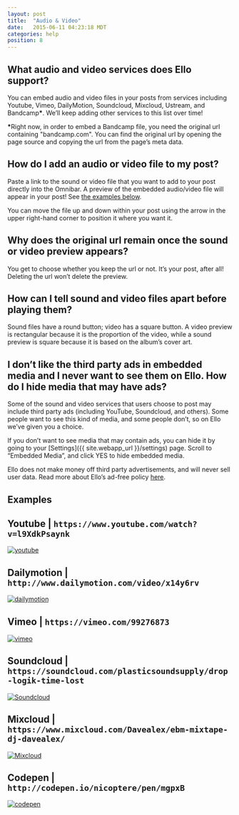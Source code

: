 ```yaml
---
layout: post
title:  "Audio & Video"
date:   2015-06-11 04:23:18 MDT
categories: help
position: 8
---
```

## What audio and video services does Ello support?

You can embed audio and video files in your posts from services including Youtube, Vimeo, DailyMotion, Soundcloud, Mixcloud, Ustream, and Bandcamp<strong>*</strong>. We’ll keep adding other services to this list over time! 

<strong>*</strong>Right now, in order to embed a Bandcamp file, you need the original url containing "bandcamp.com". You can find the original url by opening the page source and copying the url from the page’s meta data.

## How do I add an audio or video file to my post?

Paste a link to the sound or video file that you want to add to your post directly into the Omnibar. A preview of the embedded audio/video file will appear in your post! See [the examples below](#embed-examples).

You can move the file up and down within your post using the arrow in the upper right-hand corner to position it where you want it.

## Why does the original url remain once the sound or video preview appears?

You get to choose whether you keep the url or not. It’s your post, after all! Deleting the url won’t delete the preview.

## How can I tell sound and video files apart before playing them?

Sound files have a round button; video has a square button. A video preview is rectangular because it is the proportion of the video, while a sound preview is square because it is based on the album’s cover art.

## I don’t like the third party ads in embedded media and I never want to see them on Ello. How do I hide media that may have ads?

Some of the sound and video services that users choose to post may include third party ads (including YouTube, Soundcloud, and others). Some people want to see this kind of media, and some people don’t, so on Ello we’ve given you a choice.

If you don’t want to see media that may contain ads, you can hide it by going to your [Settings]({{ site.webapp_url }}/settings) page. Scroll to “Embedded Media”, and click YES to hide embedded media.

Ello does not make money off third party advertisements, and will never sell user data. Read more about Ello’s ad-free policy [here](/wtf/about/ello-tracking-and-your-data/).

## <a name="embed-examples"></a> Examples

## Youtube | `https://www.youtube.com/watch?v=l9XdkPsaynk`

<div class="embetter" data-youtube-id="l9XdkPsaynk"><a href="https://www.youtube.com/watch?v=l9XdkPsaynk" target="_blank"><img src="http://img.youtube.com/vi/l9XdkPsaynk/0.jpg" alt="youtube"></a></div>

## Dailymotion | `http://www.dailymotion.com/video/x14y6rv`

<div class="embetter" data-dailymotion-id="x14y6rv"><a href="http://www.dailymotion.com/video/x14y6rv" target="_blank"><img src="http://www.dailymotion.com/thumbnail/video/x14y6rv" alt="dailymotion"></a></div>

## Vimeo | `https://vimeo.com/99276873`

<div class="embetter" data-vimeo-id="99276873"><a href="https://vimeo.com/99276873" target="_blank"><img src="http://i.vimeocdn.com/video/480405928_640.jpg" alt="vimeo"></a></div>

## Soundcloud | `https://soundcloud.com/plasticsoundsupply/drop-logik-time-lost`

<div class="embetter" data-soundcloud-id="tracks/175330421"><a href="https://soundcloud.com/plasticsoundsupply/drop-logik-time-lost" target="_blank"><img src="https://i1.sndcdn.com/artworks-000096107951-bsqr4t-t500x500.jpg" alt="Soundcloud"></a></div>

## Mixcloud | `https://www.mixcloud.com/Davealex/ebm-mixtape-dj-davealex/`

<div class="embetter" data-mixcloud-id="Davealex/ebm-mixtape-dj-davealex/"><a href="https://www.mixcloud.com/Davealex/ebm-mixtape-dj-davealex/" target="_blank"><img src="//images-mix.netdna-ssl.com/w/600/h/600/q/85/upload/images/extaudio/dc3ea751-8fae-414d-8685-1f04ef329a7f.jpg" alt="Mixcloud"></a></div>

## Codepen | `http://codepen.io/nicoptere/pen/mgpxB`

<div class="embetter" data-codepen-id="nicoptere/pen/mgpxB"><a href="http://codepen.io/nicoptere/pen/mgpxB" target="_blank"><img src="http://codepen.io/nicoptere/pen/mgpxB/image/large.png" alt="codepen"></a></div>
